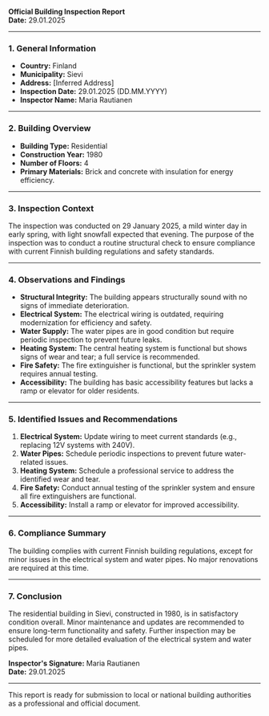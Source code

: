 

**Official Building Inspection Report**  
**Date:** 29.01.2025  

---

### **1. General Information**

- **Country:** Finland  
- **Municipality:** Sievi  
- **Address:** [Inferred Address]  
- **Inspection Date:** 29.01.2025 (DD.MM.YYYY)  
- **Inspector Name:** Maria Rautianen  

---

### **2. Building Overview**

- **Building Type:** Residential  
- **Construction Year:** 1980  
- **Number of Floors:** 4  
- **Primary Materials:** Brick and concrete with insulation for energy efficiency.  

---

### **3. Inspection Context**

The inspection was conducted on 29 January 2025, a mild winter day in early spring, with light snowfall expected that evening. The purpose of the inspection was to conduct a routine structural check to ensure compliance with current Finnish building regulations and safety standards.

---

### **4. Observations and Findings**

- **Structural Integrity:** The building appears structurally sound with no signs of immediate deterioration.
- **Electrical System:** The electrical wiring is outdated, requiring modernization for efficiency and safety.
- **Water Supply:** The water pipes are in good condition but require periodic inspection to prevent future leaks.
- **Heating System:** The central heating system is functional but shows signs of wear and tear; a full service is recommended.
- **Fire Safety:** The fire extinguisher is functional, but the sprinkler system requires annual testing.
- **Accessibility:** The building has basic accessibility features but lacks a ramp or elevator for older residents.

---

### **5. Identified Issues and Recommendations**

1. **Electrical System:** Update wiring to meet current standards (e.g., replacing 12V systems with 240V).  
2. **Water Pipes:** Schedule periodic inspections to prevent future water-related issues.  
3. **Heating System:** Schedule a professional service to address the identified wear and tear.  
4. **Fire Safety:** Conduct annual testing of the sprinkler system and ensure all fire extinguishers are functional.  
5. **Accessibility:** Install a ramp or elevator for improved accessibility.

---

### **6. Compliance Summary**

The building complies with current Finnish building regulations, except for minor issues in the electrical system and water pipes. No major renovations are required at this time.

---

### **7. Conclusion**

The residential building in Sievi, constructed in 1980, is in satisfactory condition overall. Minor maintenance and updates are recommended to ensure long-term functionality and safety. Further inspection may be scheduled for more detailed evaluation of the electrical system and water pipes.

**Inspector's Signature:** Maria Rautianen  
**Date:** 29.01.2025  

--- 

This report is ready for submission to local or national building authorities as a professional and official document.